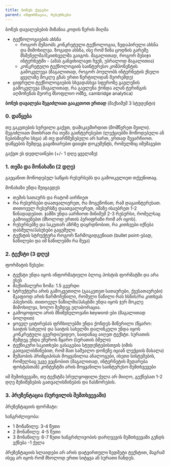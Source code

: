```yaml
---
title: ბონუს ქულები
parent: ინფორმაცია, რესურსები
---
```



ბონუს დავალებების მიზანია კოდის წერის მიღმა 
- ტექნოლოგიების ახსნა
	+ როგორ მუშაობს კონკრეტული ტექნოლოგია, ზედაპირული ახსნა და მიმოხილვა. ზოგადი ახსნა, ისე რომ წინა ცოდნის გარეშე მსმენელმა/მკითხველმა გაიგოს. მაგალითად, როგორ მესიჯი ინტერნეტში - (ამას განვიხილავთ ჩვენ, უბრალოდ მაგალითია)
	+ კონკრეტული ტექნოლოგიის საინტერესო კომპონენტის გამოკვლევა (მაგალითად, როგორ პოულობს ინტერნეტის ქსელი ყველაზე მოკლე გზას ერთი წერტილიდან მეორემდე)
- ციფრული ტექნოლოგიების სხვადასხვა სფეროზე გავლენის გამოკვლევა (მაგალითად, რა გავლენა ქონდა ალან ტურინგის აღმოჩენას მეორე მსოფლიო ომზე, cambridge analytica)


**ბონუს დავალება შეგიძლიათ გააკეთოთ ერთად** (მაქსიმუმ 3 სტუდენტი)

### 0. დაწყება
თუ გაკეთების სურვილი გაქვთ, დამიკავშირდით (მომწერეთ მეილი). შეგიძლიათ მითხრათ რა თემა გაინტერესებთ (ლექციებში მოწოდებული ან ნებისმიერი სხვა) ან თუ დარწმუნებული არ ხართ, ერთად შევარჩიოთ. დაწყების შემდეგ გაგიზიარებთ google დოკუმენტს, რომელშიც იმუშავებთ

გაქვთ ეს დედლაინები (+/- 1 დღე ყველაზე)

### 1. თემა და მონახაზი (2 დღე)
გაეცანით მოწოდებულ საწყის რესურსებს და გამოიკვლიეთ თქვენითაც. 

მონახაზი უნდა შეიცავდეს
- თემის სათაურს და რატომ აირჩიეთ
- რა რესურსები დაათვალიერეთ, რა მოგეწონათ, რამ დაგაინტერესათ. თითოეულ რესურსზე დაათვალიერეთ, იმაზე ისაუბრეთ 1-2 წინადადებით. ჯამში უნდა აარჩიოთ მინიმუმ 2-3 რესურსი, რომელსაც გამოიყენებთ (მხოლოდ ერთის პერიფრაზი რომ არ იყოს).
- რესურსებზე და საკუთარ აზრზე დაყრდნობით, რა კითხვები იქნება დასმული/პასუხები გაცემული
- ტექსტის სტრუქტურა როგორ წარმოგიდგენიათ (bullet point-ებად, ნაწილები და იმ ნაწილებში რა შევა)

### 2. ტექსტი (3 დღე)
ფორმატის წესები:
- ტექსტი უნდა იყოს ინფორმატიული ბლოგ პოსტის ფორმატში და არა ესეს
- მაქსიმალური ზომა: 1.5 გვერდი
- სტრუქტურა არის გამოკვეთილი (გააკეთეთ სათაურები, ქვესათაურები)
მკაფიოდ არის წარმოჩენილი, რომელი ნაწილი რას ხსნის/რა კითხვას პასუხობს. თითოეულ ნაწილში/პასყხში უნდა იყოს ჯერ მოკლე მიმოხილვა, ხოლო შემდეგ ელაბორაცია.
- გამოყოფილი არის მნიშვნელოვანი keyword-ები (მაგალითად ბოლდით) 
- ყოველ ციტირებას ფრჩხილებში უნდა ქონდეს მიწერილი (წყარო: საიტის სახელი) და საიტის სახელში დალინკული უნდა იყოს კონკრეტული გვერდი/ვიდეო, საიდანაც აიღეთ ტექსტი. სურათის შემდეგ უნდა ეწეროს წყარო (სურათის ბმული)
- ტექნიკური საკითხები გასაგებია სტუდენტებისთვის (იმის გათვალისწინებით, რომ მათ საშუალო დონეზე იციან ლექციის მასალა)
- მუშაობის პრინციპისას მოყვანილია ანალოგები, ისეთი სისტემების, რომელსაც უკვე ვეცნობით (მაგალითად, ინტერნეტის შედარება ფოსტასთან)
კონტენტში არის მოყვანილი საინტერესო შემთხვევები


იმ შემთხვევაში, თუ ტექსტმა სრულყოფილი ქულა არ მიიღო, გექნებათ 1-2 დღე შენიშვნების გათვალისწინების და ჩასწორების.

### 3. პრეზენტაცია (სურვილის შემთხვევაში)
პრეზენტაციის ფორმატი:

ხანგრძლივობა:
- 1 მონაწილე: 3-4 წუთი
- 2 მონაწილე: 4-5 წუთი
- 3 მონაწილე: 6-7 წუთი
ხანგრძლივობის დარღვევის შემთხვევაში გუნდს ექნება -1 ქულა

პრეზენტაციის სლაიდები არ არის დატვირთული ზედმეტი ტექსტით, მაგრამ ისეც არ იყოს რომ მხოლოდ ერთი სიტყვა ან სურათი ჩანდეს.







